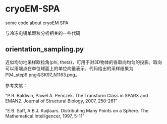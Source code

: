 # cryoEM-SPA
some code about cryoEM SPA

与冷冻电镜单颗粒分析相关的一些代码

## orientation_sampling.py

近似均匀地采样欧拉角(phi, theta)，可用于对3D物体的各取向均匀的投影。取向可以用端点在单位球面上的单位向量表示，代码给出的采样结果为P94_step9.png与SK97_N1163.png。

参考文献：

"P.R. Baldwin, Pawel A. Penczek. The Transform Class in SPARX and EMAN2. Journal of Structural Biology, 2007, 250-261"

"E.B. Saff, A.B.J. Kuijlaars. Distributing Many Points on a Sphere. The Mathematical Intelligencer, 1997, 5-11"
